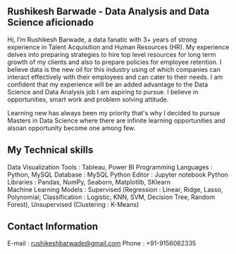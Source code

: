 ## Rushikesh Barwade - Data Analysis and Data Science aficionado

Hi, I’m Rushikesh Barwade, a data fanatic with 3+ years of strong experience in Talent Acquisition and Human Resources (HR). My experience delves into preparing strategies to hire top level resources for long term growth of my clients and also to prepare policies for employee retention. I believe data is the new oil for this industry using of which companies can interact effectively with their employees and can cater to their needs. I am confident that my experience will be an added advantage to the Data Science and Data Analysis job I am aspiring to pursue. I believe in opportunities, smart work and problem solving attitude.

Learning new has always been my priority that's why I decided to pursue Masters in Data Science where there are infinite learning opportunities and alsoan opportunity become one among few.

## My Technical skills

Data Visualization Tools : Tableau, Power BI
Programming Languages :    Python, MySQL
Database :                 MySQL
Python Editor :            Jupyter notebook
Python Libraries :         Pandas, NumPy, Seaborn, Matplotlib, SKlearn   
Machine Learning Models :  Supervised (Regression : Linear, Ridge, Lasso, Polynomial; Classification : Logistic, KNN, SVM, Decision Tree, Random Forest), Unsupervised (Clustering : K-Means)

## Contact Information

E-mail  : rushikeshbarwade@gmail.com
Phone :   +91-9156082335
